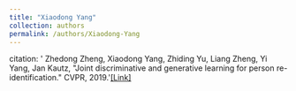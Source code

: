 ```yaml
---
title: "Xiaodong Yang"
collection: authors
permalink: /authors/Xiaodong-Yang
---
```

citation: ' Zhedong Zheng,  Xiaodong Yang,  Zhiding Yu,  Liang Zheng,  Yi Yang,  Jan Kautz, &quot;Joint discriminative and generative learning for person re-identification.&quot; CVPR, 2019.'<a href='https://zdzheng.xyz/publication/Joint-di2019'>[Link]</a>